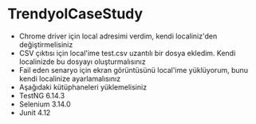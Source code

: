# TrendyolCaseStudy

- Chrome driver için local adresimi verdim, kendi localiniz'den değiştirmelisiniz
- CSV çıktısı için local'ime test.csv uzantılı bir dosya ekledim. Kendi localinizde bu dosyayı oluşturmalısınız
- Fail eden senaryo için ekran görüntüsünü local'ime yüklüyorum, bunu kendi localinize ayarlamalısınız
- Aşağıdaki kütüphaneleri yüklemelisiniz
- TestNG 6.14.3
- Selenium 3.14.0
- Junit 4.12